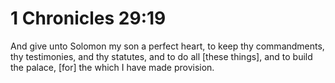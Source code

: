 # 1 Chronicles 29:19

And give unto Solomon my son a perfect heart, to keep thy commandments, thy testimonies, and thy statutes, and to do all [these things], and to build the palace, [for] the which I have made provision.